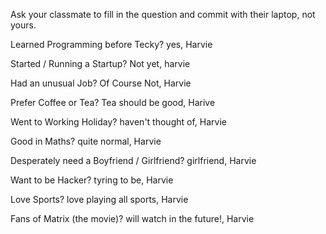 Ask your classmate to fill in the question and commit with their laptop, not yours.

Learned Programming before Tecky? yes, Harvie

Started / Running a Startup? Not yet, harvie

Had an unusual Job? Of Course Not, Harvie

Prefer Coffee or Tea? Tea should be good, Harive

Went to Working Holiday? haven't thought of, Harvie

Good in Maths? quite normal, Harvie

Desperately need a Boyfriend / Girlfriend? girlfriend, Harvie

Want to be Hacker? tyring to be, Harvie

Love Sports? love playing all sports, Harvie

Fans of Matrix (the movie)? will watch in the future!, Harvie
